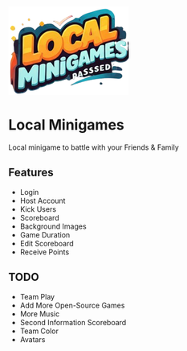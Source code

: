 <img src='https://raw.githubusercontent.com/Yixboost/Local-Minigames/refs/heads/main/static/images/logo.png'>

# Local Minigames
Local minigame to battle with your Friends &amp; Family

## Features
- Login
- Host Account
- Kick Users
- Scoreboard
- Background Images
- Game Duration
- Edit Scoreboard
- Receive Points

## TODO
- Team Play
- Add More Open-Source Games
- More Music
- Second Information Scoreboard
- Team Color
- Avatars
